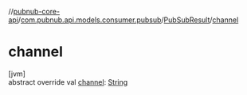 //[pubnub-core-api](../../../index.md)/[com.pubnub.api.models.consumer.pubsub](../index.md)/[PubSubResult](index.md)/[channel](channel.md)

# channel

[jvm]\
abstract override val [channel](channel.md): [String](https://kotlinlang.org/api/latest/jvm/stdlib/kotlin/-string/index.html)
